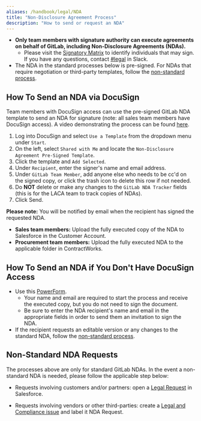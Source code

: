```yaml
---
aliases: /handbook/legal/NDA
title: "Non-Disclosure Agreement Process"
description: "How to send or request an NDA"
---
```


- **Only team members with signature authority can execute agreements on behalf of GitLab, including Non-Disclosure Agreements (NDAs).**
  - Please visit the [Signatory Matrix](https://internal.gitlab.com/handbook/company/authorization-matrix/expenses-and-signatures/#signature-authority---sales-and-vendor-contracts) to identify individuals that may sign. If you have any questions, contact [#legal](https://gitlab.enterprise.slack.com/archives/C78E74A6L) in Slack.
- The NDA in the standard processes below is pre-signed. For NDAs that require negotiation or third-party templates, follow the [non-standard process](#non-standard-nda-requests).

## How To Send an NDA via DocuSign

Team members with DocuSign access can use the pre-signed GitLab NDA template to send an NDA for signature (note: all sales team members have DocuSign access). A video demonstrating the process can be found [here](https://youtu.be/DaOggzBcb0).

1. Log into DocuSign and select `Use a Template` from the dropdown menu under `Start`.
1. On the left, select `Shared with Me` and locate the `Non-Disclosure Agreement Pre-Signed Template`.
1. Click the template and `Add Selected`.
1. Under `Recipient`, enter the signer's name and email address.
1. Under `GitLab Team Member`, add anyone else who needs to be cc'd on the signed copy, or click the trash icon to delete this row if not needed.
1. Do **NOT**  delete or make any changes to the `GitLab NDA Tracker` fields (this is for the LACA team to track copies of NDAs).
1. Click Send.

**Please note:** You will be notified by email when the recipient has signed the requested NDA.

- **Sales team members:** Upload the fully executed copy of the NDA to Salesforce in the Customer Account.
- **Procurement team members:** Upload the fully executed NDA to the applicable folder in ContractWorks.

## How To Send an NDA if You Don't Have DocuSign Access

- Use this [PowerForm](https://powerforms.docusign.net/80bc75e5-eb0d-4129-ae15-64344338200c?env=na3&acct=73ae4c15-b494-4462-a00c-e9c781c222a9&accountId=73ae4c15-b494-4462-a00c-e9c781c222a9).
  - Your name and email are required to start the process and receive the executed copy, but you do not need to sign the document.
  - Be sure to enter the NDA recipient's name and email in the appropriate fields in order to send them an invitation to sign the NDA.
- If the recipient requests an editable version or any changes to the standard NDA, follow the [non-standard process](#non-standard-nda-requests).

## Non-Standard NDA Requests

The processes above are only for standard GitLab NDAs. In the event a non-standard NDA is needed, please follow the applicable step below:

- Requests involving customers and/or partners: open a [Legal Request](/handbook/legal/customer-negotiations/#how-to-reach-the-legal-commercial-team) in Salesforce.

- Requests involving vendors or other third-parties: create a [Legal and Compliance issue](https://gitlab.com/gitlab-com/legal-and-compliance) and label it NDA Request.
